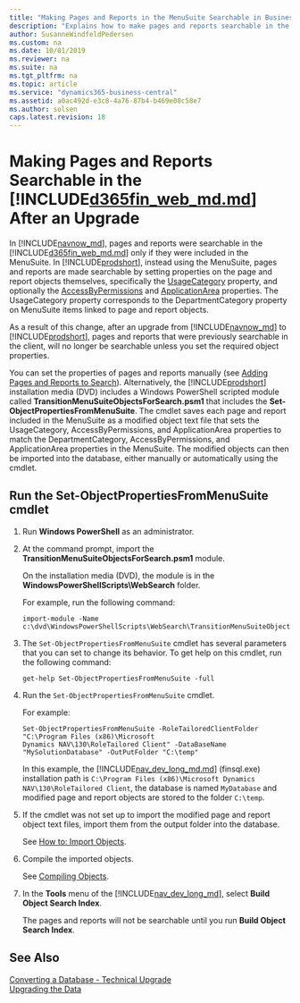 ```yaml
---
title: "Making Pages and Reports in the MenuSuite Searchable in Business Central After Upgrade"
description: "Explains how to make pages and reports searchable in the Web Client after an upgrade to the Business Central platform from Dynmaics NAV."
author: SusanneWindfeldPedersen
ms.custom: na
ms.date: 10/01/2019
ms.reviewer: na
ms.suite: na
ms.tgt_pltfrm: na
ms.topic: article
ms.service: "dynamics365-business-central"
ms.assetid: a0ac492d-e3c8-4a76-87b4-b469e08c58e7
ms.author: solsen
caps.latest.revision: 18
---
```


# Making Pages and Reports Searchable in the [!INCLUDE[d365fin_web_md.md](../developer/includes/d365fin_web_md.md)] After an Upgrade

In [!INCLUDE[navnow_md](../developer/includes/navnow_md.md)], pages and reports were searchable in the [!INCLUDE[d365fin_web_md.md](../developer/includes/d365fin_web_md.md)] only if they were included in the MenuSuite. In [!INCLUDE[prodshort](../developer/includes/prodshort.md)], instead using the MenuSuite, pages and reports are made searchable by setting properties on the page and report objects themselves, specifically the [UsageCategory](../developer/properties/devenv-usagecategory-property.md) property, and optionally the [AccessByPermissions](../developer/properties/devenv-accessbypermission-property.md) and [ApplicationArea](../developer/properties/devenv-applicationarea-property.md) properties. The UsageCategory property corresponds to the DepartmentCategory property on MenuSuite items linked to page and report objects.


As a result of this change, after an upgrade from [!INCLUDE[navnow_md](../developer/includes/navnow_md.md)] to [!INCLUDE[prodshort](../developer/includes/prodshort.md)], pages and reports that were previously searchable in the client, will no longer be searchable unless you set the required object properties. 

You can set the properties of pages and reports manually (see [Adding Pages and Reports to Search](../developer/devenv-al-menusuite-functionality.md)). Alternatively, the [!INCLUDE[prodshort](../developer/includes/prodshort.md)] installation media (DVD) includes a Windows PowerShell scripted module called **TransitionMenuSuiteObjectsForSearch.psm1** that includes the **Set-ObjectPropertiesFromMenuSuite**. The cmdlet saves each page and report included in the MenuSuite as a modified object text file that sets the UsageCategory, AccessByPermissions, and ApplicationArea properties to match the DepartmentCategory, AccessByPermissions, and ApplicationArea properties in the MenuSuite. The modified objects can then be imported into the database, either manually or automatically using the cmdlet. 

## Run the Set-ObjectPropertiesFromMenuSuite cmdlet

1. Run **Windows PowerShell** as an administrator.
2. At the command prompt, import the **TransitionMenuSuiteObjectsForSearch.psm1** module.

    On the installation media (DVD), the module is in the **WindowsPowerShellScripts\WebSearch** folder.

    For example, run the following command:
    
    ```
    import-module -Name c:\dvd\WindowsPowerShellScripts\WebSearch\TransitionMenuSuiteObjectsForSearch.psm1

    ```
3.  The `Set-ObjectPropertiesFromMenuSuite` cmdlet has several parameters that you can set to change its behavior. To get help on this cmdlet, run the following command:

    ```
    get-help Set-ObjectPropertiesFromMenuSuite -full
    ```
3.  Run the `Set-ObjectPropertiesFromMenuSuite` cmdlet.

    For example:

    ```
    Set-ObjectPropertiesFromMenuSuite -RoleTailoredClientFolder "C:\Program Files (x86)\Microsoft
    Dynamics NAV\130\RoleTailored Client" -DataBaseName "MySolutionDatabase" -OutPutFolder "C:\temp"
    ```

    In this example, the [!INCLUDE[nav_dev_long_md.md](../developer/includes/nav_dev_long_md.md)] (finsql.exe) installation path is `C:\Program Files (x86)\Microsoft
    Dynamics NAV\130\RoleTailored Client`, the database is named `MyDatabase` and modified page and report objects are stored to the folder `C:\temp`.

 
4. If the cmdlet was not set up to import the modified page and report object text files, import them from the output folder into the database. 

    See [How to: Import Objects](https://docs.microsoft.com/dynamics-nav/how-to--import-objects).

5. Compile the imported objects.

    See [Compiling Objects](https://docs.microsoft.com/dynamics-nav/compiling-objects).

6. In the **Tools** menu of the [!INCLUDE[nav_dev_long_md](../developer/includes/nav_dev_long_md.md)], select **Build Object Search Index**.

    The pages and reports will not be searchable until you run **Build Object Search Index**. 


## See Also
[Converting a Database - Technical Upgrade](converting-a-database.md)  
[Upgrading the Data](upgrading-the-data.md)  


